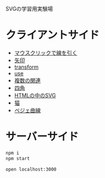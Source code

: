 SVGの学習用実験場

# クライアントサイド

- [マウスクリックで線を引く](render-relation.html)
- [矢印](arrow.html)
- [transform](transform.html)
- [use](use.html)
- [複数の関連](multi-relations.html)
- [四角](draw-square.html)
- [HTMLの中のSVG](svg-in-html.html)
- [猫](cat.html)
- [ベジェ曲線](draw-bezier.html)

# サーバーサイド

```sh
npm i
npm start
```

`open localhost:3000`